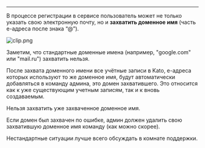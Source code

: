 ***

В процессе регистрации в сервисе пользователь может не только указать свою электронную почту, но и **захватить доменное имя** (часть е-адреса после знака “@”).

![clip.png](https://in.kato.im/790aadeabf212186b4408211418afbe24d8cb910485275a63ab1097b683b55d1/clip.png)

Заметим, что стандартные доменные имена (например, "google.com" или "mail.ru") захватить нельзя. 

После захвата доменного имени все учётные записи в Kato, е-адреса которых используют то же доменное имя, будут автоматически добавляться в команду админа, это домен захватившего. Это относится как к уже существующим учетным записям, так и к вновь создаваемым.

Нельзя захватить уже захваченное доменное имя. 

Если домен был захвачен по ошибке, админ должен удалить свою захватившую доменное имя команду (как можно скорее).

Нестандартные ситуации лучше всего обсуждать в комнате поддержки. 
